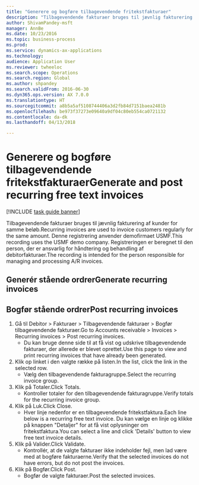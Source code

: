 ```yaml
--- 
title: "Generere og bogføre tilbagevendende fritekstfakturaer"
description: "Tilbagevendende fakturaer bruges til jævnlig fakturering af kunder for samme beløb."
author: ShivamPandey-msft
manager: AnnBe
ms.date: 10/23/2016
ms.topic: business-process
ms.prod: 
ms.service: dynamics-ax-applications
ms.technology: 
audience: Application User
ms.reviewer: twheeloc
ms.search.scope: Operations
ms.search.region: Global
ms.author: shpandey
ms.search.validFrom: 2016-06-30
ms.dyn365.ops.version: AX 7.0.0
ms.translationtype: HT
ms.sourcegitcommit: a8b5a5af5108744406a3d2fb84d7151baea2481b
ms.openlocfilehash: be973f37273e09640a9df04c80eb554ca0721132
ms.contentlocale: da-dk
ms.lasthandoff: 04/13/2018

---
```

# <a name="generate-and-post-recurring-free-text-invoices"></a><span data-ttu-id="60aa4-103">Generere og bogføre tilbagevendende fritekstfakturaer</span><span class="sxs-lookup"><span data-stu-id="60aa4-103">Generate and post recurring free text invoices</span></span>

[!INCLUDE [task guide banner](../../includes/task-guide-banner.md)]

<span data-ttu-id="60aa4-104">Tilbagevendende fakturaer bruges til jævnlig fakturering af kunder for samme beløb.</span><span class="sxs-lookup"><span data-stu-id="60aa4-104">Recurring invoices are used to invoice customers regularly for the same amount.</span></span> <span data-ttu-id="60aa4-105">Denne registrering anvender demofirmaet USMF.</span><span class="sxs-lookup"><span data-stu-id="60aa4-105">This recording uses the USMF demo company.</span></span> <span data-ttu-id="60aa4-106">Registreringen er beregnet til den person, der er ansvarlig for håndtering og behandling af debitorfakturaer.</span><span class="sxs-lookup"><span data-stu-id="60aa4-106">The recording is intended for the person responsible for managing and processing A/R invoices.</span></span>


## <a name="generate-recurring-invoices"></a><span data-ttu-id="60aa4-107">Generér stående ordrer</span><span class="sxs-lookup"><span data-stu-id="60aa4-107">Generate recurring invoices</span></span>

## <a name="post-recurring-invoices"></a><span data-ttu-id="60aa4-108">Bogfør stående ordrer</span><span class="sxs-lookup"><span data-stu-id="60aa4-108">Post recurring invoices</span></span>
1. <span data-ttu-id="60aa4-109">Gå til Debitor > Fakturaer > Tilbagevendende fakturaer > Bogfør tilbagevendende fakturaer.</span><span class="sxs-lookup"><span data-stu-id="60aa4-109">Go to Accounts receivable > Invoices > Recurring invoices > Post recurring invoices.</span></span>
    * <span data-ttu-id="60aa4-110">Du kan bruge denne side til at få vist og udskrive tilbagevendende fakturaer, der allerede er blevet oprettet.</span><span class="sxs-lookup"><span data-stu-id="60aa4-110">Use this page to view and print recurring invoices that have already been generated.</span></span>  
2. <span data-ttu-id="60aa4-111">Klik op linket i den valgte række på listen.</span><span class="sxs-lookup"><span data-stu-id="60aa4-111">In the list, click the link in the selected row.</span></span>
    * <span data-ttu-id="60aa4-112">Vælg den tilbagevendende fakturagruppe.</span><span class="sxs-lookup"><span data-stu-id="60aa4-112">Select the recurring invoice group.</span></span>  
3. <span data-ttu-id="60aa4-113">Klik på Totaler.</span><span class="sxs-lookup"><span data-stu-id="60aa4-113">Click Totals.</span></span>
    * <span data-ttu-id="60aa4-114">Kontroller totaler for den tilbagevendende fakturagruppe.</span><span class="sxs-lookup"><span data-stu-id="60aa4-114">Verify totals for the recurring invoice group.</span></span>  
4. <span data-ttu-id="60aa4-115">Klik på Luk.</span><span class="sxs-lookup"><span data-stu-id="60aa4-115">Click Close.</span></span>
    * <span data-ttu-id="60aa4-116">Hver linje nedenfor er en tilbagevendende fritekstfaktura.</span><span class="sxs-lookup"><span data-stu-id="60aa4-116">Each line below is a recurring free text invoice.</span></span> <span data-ttu-id="60aa4-117">Du kan vælge en linje og klikke på knappen "Detaljer" for at få vist oplysninger om fritekstfaktura.</span><span class="sxs-lookup"><span data-stu-id="60aa4-117">You can select a line and click 'Details' button to view free text invoice details.</span></span>  
5. <span data-ttu-id="60aa4-118">Klik på Valider.</span><span class="sxs-lookup"><span data-stu-id="60aa4-118">Click Validate.</span></span>
    * <span data-ttu-id="60aa4-119">Kontrollér, at de valgte fakturaer ikke indeholder fejl, men lad være med at bogføre fakturaerne.</span><span class="sxs-lookup"><span data-stu-id="60aa4-119">Verify that the selected invoices do not have errors, but do not post the invoices.</span></span>  
6. <span data-ttu-id="60aa4-120">Klik på Bogfør.</span><span class="sxs-lookup"><span data-stu-id="60aa4-120">Click Post.</span></span>
    * <span data-ttu-id="60aa4-121">Bogfør de valgte fakturaer.</span><span class="sxs-lookup"><span data-stu-id="60aa4-121">Post the selected invoices.</span></span>  


